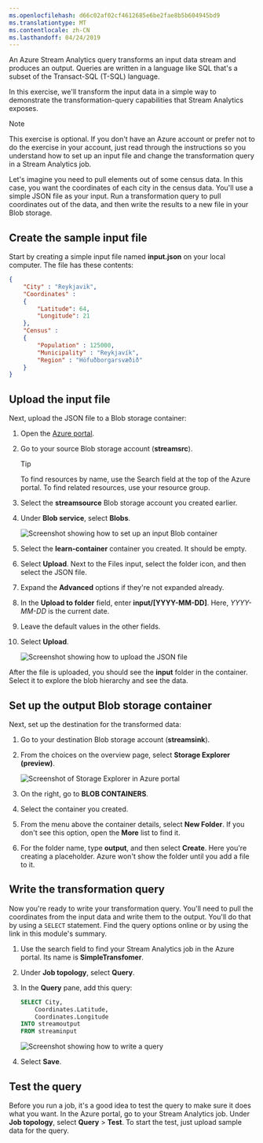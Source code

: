 ```yaml
---
ms.openlocfilehash: d66c02af02cf4612685e6be2fae8b5b604945bd9
ms.translationtype: MT
ms.contentlocale: zh-CN
ms.lasthandoff: 04/24/2019
---
```

An Azure Stream Analytics query transforms an input data stream and produces an output. Queries are written in a language like SQL that's a subset of the Transact-SQL (T-SQL) language. 

In this exercise, we'll transform the input data in a simple way to demonstrate the transformation-query capabilities that Stream Analytics exposes. 

> [!NOTE]
> This exercise is optional. If you don't have an Azure account or prefer not to do the exercise in your account, just read through the instructions so you understand how to set up an input file and change the transformation query in a Stream Analytics job.

Let's imagine you need to pull elements out of some census data. In this case, you want the coordinates of each city in the census data. You'll use a simple JSON file as your input. Run a transformation query to pull coordinates out of the data, and then write the results to a new file in your Blob storage.

## <a name="create-the-sample-input-file"></a>Create the sample input file

Start by creating a simple input file named **input.json** on your local computer. The file has these contents:

```json
{
    "City" : "Reykjavik",
    "Coordinates" :
    {
        "Latitude": 64,
        "Longitude": 21
    },
    "Census" :
    {
        "Population" : 125000,
        "Municipality" : "Reykjavík",
        "Region" : "Höfuðborgarsvæðið"
    }
}
```

## <a name="upload-the-input-file"></a>Upload the input file 

Next, upload the JSON file to a Blob storage container:

1. Open the [Azure portal](https://portal.azure.com?azure-portal=true).
1. Go to your source Blob storage account (**streamsrc**).

    > [!TIP]
    > To find resources by name, use the Search field at the top of the Azure portal. To find related resources, use your resource group.

1. Select the **streamsource** Blob storage account you created earlier.
1. Under **Blob service**, select **Blobs**.

    ![Screenshot showing how to set up an input Blob container](../media/6-input-blob.png)

1. Select the **learn-container** container you created. It should be empty.
1. Select **Upload**. Next to the Files input, select the folder icon, and then select the JSON file.
1. Expand the **Advanced** options if they're not expanded already.
1. In the **Upload to folder** field, enter **input/[YYYY-MM-DD]**. Here, _YYYY-MM-DD_ is the current date.
1. Leave the default values in the other fields.
1. Select **Upload**.

    ![Screenshot showing how to upload the JSON file](../media/6-upload-json.png)

After the file is uploaded, you should see the **input** folder in the container. Select it to explore the blob hierarchy and see the data.

## <a name="set-up-the-output-blob-storage-container"></a>Set up the output Blob storage container

Next, set up the destination for the transformed data:

1. Go to your destination Blob storage account (**streamsink**).
1. From the choices on the overview page, select **Storage Explorer (preview)**.

    ![Screenshot of Storage Explorer in Azure portal](../media/6-storage-explorer.png)

1. On the right, go to **BLOB CONTAINERS**.
1. Select the container you created.
1. From the menu above the container details, select **New Folder**. If you don't see this option, open the **More** list to find it.
1. For the folder name, type **output**, and then select **Create**. Here you're creating a placeholder. Azure won't show the folder until you add a file to it.

## <a name="write-the-transformation-query"></a>Write the transformation query

Now you're ready to write your transformation query. You'll need to pull the coordinates from the input data and write them to the output. You'll do that by using a `SELECT` statement. Find the query options online or by using the link in this module's summary.

1. Use the search field to find your Stream Analytics job in the Azure portal. Its name is **SimpleTransfomer**.
1. Under **Job topology**, select **Query**.
1. In the **Query** pane, add this query:

    ```sql
    SELECT City,
        Coordinates.Latitude,
        Coordinates.Longitude
    INTO streamoutput
    FROM streaminput
    ```

    ![Screenshot showing how to write a query](../media/6-write-query.png)

1. Select **Save**.

## <a name="test-the-query"></a>Test the query

Before you run a job, it's a good idea to test the query to make sure it does what you want. In the Azure portal, go to your Stream Analytics job. Under **Job topology**, select **Query** > **Test**. To start the test, just upload sample data for the query.
